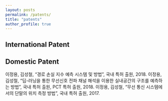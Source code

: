 ```yaml
---
layout: posts
permalink: /patents/
title: "patents"
author_profile: true
---
```


## International Patent

## Domestic Patent
이정용, 김성철, “경로 손실 지수 예측 시스템 및 방법”, 국내 특허 출원, 2018.
이정용, 김성철, “딥-러닝을 통한 무선신호 전파 채널 해석을 이용한 실내공간의 구조를 예측하는 방법”, 국내 특허 출원, PCT 특허 출원, 2018.
이정용, 김성철, “무선 통신 시스템에서의 단말의 위치 측정 방법”, 국내 특허 출원, 2017.


